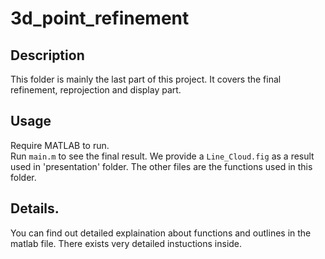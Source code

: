 # 3d_point_refinement
## Description
This folder is mainly the last part of this project. It covers the final refinement, reprojection and display part.
## Usage
Require MATLAB to run.  
Run ```main.m``` to see the final result. We provide a ```Line_Cloud.fig``` as a result used in 'presentation' folder. The other files are the functions used in this folder. 
## Details.
You can find out detailed explaination about functions and outlines in the matlab file. There exists very detailed instuctions inside.
